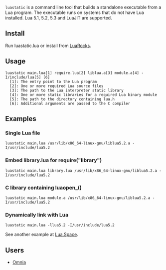 `luastatic` is a command line tool that builds a standalone executable from a Lua 
program. The executable runs on systems that do not have Lua installed. Lua 5.1, 5.2, 5.3 
and LuaJIT are supported.

## Install
Run luastatic.lua or install from [LuaRocks](http://luarocks.org/modules/ers35/luastatic).

## Usage
```
luastatic main.lua[1] require.lua[2] liblua.a[3] module.a[4] -I/include/lua[5] [6]
  [1]: The entry point to the Lua program
  [2]: One or more required Lua source files
  [3]: The path to the Lua interpreter static library
  [4]: One or more static libraries for a required Lua binary module
  [5]: The path to the directory containing lua.h
  [6]: Additional arguments are passed to the C compiler
```

## Examples

### Single Lua file
`luastatic main.lua /usr/lib/x86_64-linux-gnu/liblua5.2.a -I/usr/include/lua5.2`

### Embed library.lua for require("library")
`luastatic main.lua library.lua /usr/lib/x86_64-linux-gnu/liblua5.2.a -I/usr/include/lua5.2`

### C library containing luaopen_()
`luastatic main.lua module.a /usr/lib/x86_64-linux-gnu/liblua5.2.a -I/usr/include/lua5.2`

### Dynamically link with Lua
`luastatic main.lua -llua5.2 -I/usr/include/lua5.2`

See another example at [Lua.Space](http://lua.space/tools/build-a-standalone-executable).

## Users
- [Omnia](https://github.com/tongson/omnia)
